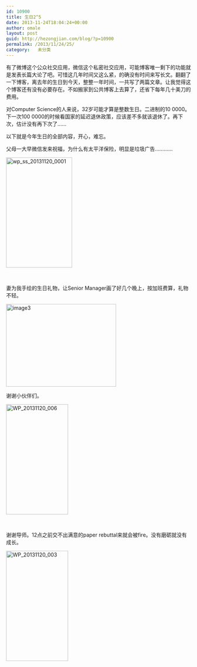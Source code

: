 ```yaml
---
id: 10900
title: 生日2^5
date: 2013-11-24T18:04:24+00:00
author: omale
layout: post
guid: http://hezongjian.com/blog/?p=10900
permalink: /2013/11/24/25/
category:   未分类  
---
```

有了微博这个公众社交应用，微信这个私密社交应用，可能博客唯一剩下的功能就是发表长篇大论了吧。可惜这几年时间又这么紧，的确没有时间来写长文。翻翻了一下博客，离去年的生日到今天，整整一年时间，一共写了两篇文章。让我觉得这个博客还有没有必要存在。不如搬家到公共博客上去算了，还省下每年几十美刀的费用。

对Computer Science的人来说，32岁可能才算是整数生日。二进制的10 0000。下一次100 0000的时候看国家的延迟退休政策，应该差不多就该退休了。再下次，估计没有再下次了……

以下就是今年生日的全部内容，开心，难忘。

父母一大早微信发来祝福，为什么有太平洋保险，明显是垃圾广告…………

[<img class="aligncenter size-medium wp-image-10905" alt="wp_ss_20131120_0001" src="/uploads/2013/11/wp_ss_20131120_0001-180x300.png" width="180" height="300" srcset="/uploads/2013/11/wp_ss_20131120_0001-180x300.png 180w, /uploads/2013/11/wp_ss_20131120_0001.png 480w" sizes="(max-width: 180px) 100vw, 180px" />](/uploads/2013/11/wp_ss_20131120_0001.png)

&nbsp;

妻为我手绘的生日礼物，让Senior Manager画了好几个晚上，按加班费算，礼物不轻。

 [<img class="aligncenter size-medium wp-image-10901" alt="image3" src="/uploads/2013/11/image3-300x225.jpeg" width="300" height="225" srcset="/uploads/2013/11/image3-300x225.jpeg 300w, /uploads/2013/11/image3-768x576.jpeg 768w, /uploads/2013/11/image3-1024x768.jpeg 1024w, /uploads/2013/11/image3.jpeg 1280w" sizes="(max-width: 300px) 100vw, 300px" />](/uploads/2013/11/image3.jpeg)

谢谢小伙伴们。

[<img class="aligncenter size-medium wp-image-10903" alt="WP_20131120_006" src="/uploads/2013/11/WP_20131120_006-169x300.jpg" width="169" height="300" srcset="/uploads/2013/11/WP_20131120_006-169x300.jpg 169w, /uploads/2013/11/WP_20131120_006-577x1024.jpg 577w, /uploads/2013/11/WP_20131120_006.jpg 720w" sizes="(max-width: 169px) 100vw, 169px" />](/uploads/2013/11/WP_20131120_006.jpg)

&nbsp;

谢谢导师。12点之前交不出满意的paper rebuttal来就会被fire。没有磨砺就没有成长。

[<img class="aligncenter size-medium wp-image-10904" alt="WP_20131120_003" src="/uploads/2013/11/WP_20131120_003-169x300.jpg" width="169" height="300" srcset="/uploads/2013/11/WP_20131120_003-169x300.jpg 169w, /uploads/2013/11/WP_20131120_003-577x1024.jpg 577w, /uploads/2013/11/WP_20131120_003.jpg 720w" sizes="(max-width: 169px) 100vw, 169px" />](/uploads/2013/11/WP_20131120_003.jpg)